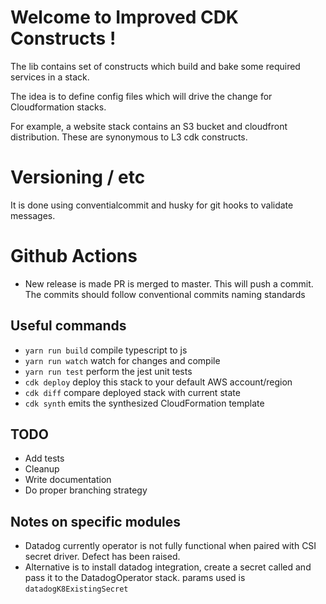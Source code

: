 # Welcome to Improved CDK Constructs !

The lib contains set of constructs which build and bake some required services in a stack.

The idea is to define config files which will drive the change for Cloudformation stacks.

For example, a website stack contains an S3 bucket and cloudfront distribution.
These are synonymous to L3 cdk constructs.

# Versioning / etc

It is done using conventialcommit and husky for git hooks to validate messages.

# Github Actions

- New release is made PR is merged to master. This will push a commit. The commits should follow conventional commits naming standards

## Useful commands

- `yarn run build` compile typescript to js
- `yarn run watch` watch for changes and compile
- `yarn run test` perform the jest unit tests
- `cdk deploy` deploy this stack to your default AWS account/region
- `cdk diff` compare deployed stack with current state
- `cdk synth` emits the synthesized CloudFormation template

## TODO

- Add tests
- Cleanup
- Write documentation
- Do proper branching strategy

## Notes on specific modules

- Datadog currently operator is not fully functional when paired with CSI secret driver. Defect has been raised.
- Alternative is to install datadog integration, create a secret called and pass it to the DatadogOperator stack.
  params used is `datadogK8ExistingSecret`
